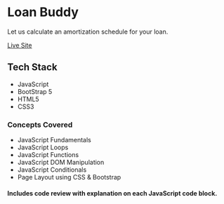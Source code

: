 # Loan Buddy

Let us calculate an amortization schedule for your loan.

[Live Site]()

## Tech Stack

- JavaScript
- BootStrap 5
- HTML5
- CSS3

### Concepts Covered

- JavaScript Fundamentals
- JavaScript Loops
- JavaScript Functions
- JavaScript DOM Manipulation
- JavaScript Conditionals
- Page Layout using CSS & Bootstrap

#### Includes code review with explanation on each JavaScript code block.
